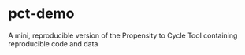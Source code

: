 # pct-demo
A mini, reproducible version of the Propensity to Cycle Tool containing reproducible code and data
